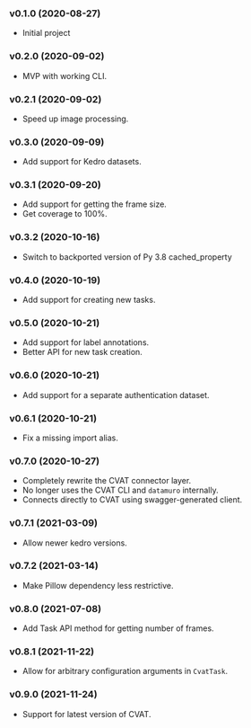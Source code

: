 ### v0.1.0 (2020-08-27)

- Initial project

### v0.2.0 (2020-09-02)

- MVP with working CLI.

### v0.2.1 (2020-09-02)

- Speed up image processing.

### v0.3.0 (2020-09-09)

- Add support for Kedro datasets.

### v0.3.1 (2020-09-20)

- Add support for getting the frame size.
- Get coverage to 100%.

### v0.3.2 (2020-10-16)

- Switch to backported version of Py 3.8 cached_property

### v0.4.0 (2020-10-19)

- Add support for creating new tasks.

### v0.5.0 (2020-10-21)

- Add support for label annotations.
- Better API for new task creation.

### v0.6.0 (2020-10-21)

- Add support for a separate authentication dataset.

### v0.6.1 (2020-10-21)

- Fix a missing import alias.

### v0.7.0 (2020-10-27)

- Completely rewrite the CVAT connector layer.
- No longer uses the CVAT CLI and `datamuro` internally.
- Connects directly to CVAT using swagger-generated client.

### v0.7.1 (2021-03-09)

- Allow newer kedro versions.

### v0.7.2 (2021-03-14)

- Make Pillow dependency less restrictive.

### v0.8.0 (2021-07-08)

- Add Task API method for getting number of frames.

### v0.8.1 (2021-11-22)

- Allow for arbitrary configuration arguments in `CvatTask`.

### v0.9.0 (2021-11-24)

- Support for latest version of CVAT.
